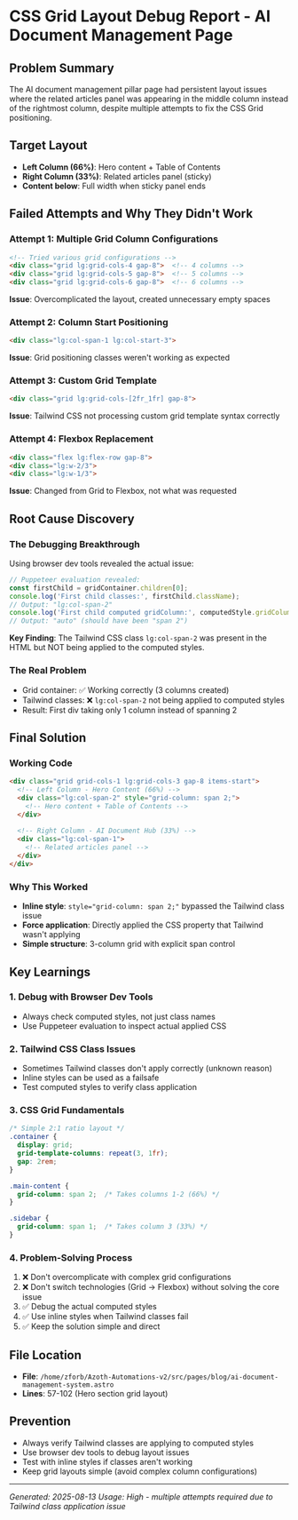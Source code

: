 # CSS Grid Layout Debug Report - AI Document Management Page

## Problem Summary
The AI document management pillar page had persistent layout issues where the related articles panel was appearing in the middle column instead of the rightmost column, despite multiple attempts to fix the CSS Grid positioning.

## Target Layout
- **Left Column (66%)**: Hero content + Table of Contents 
- **Right Column (33%)**: Related articles panel (sticky)
- **Content below**: Full width when sticky panel ends

## Failed Attempts and Why They Didn't Work

### Attempt 1: Multiple Grid Column Configurations
```html
<!-- Tried various grid configurations -->
<div class="grid lg:grid-cols-4 gap-8">  <!-- 4 columns -->
<div class="grid lg:grid-cols-5 gap-8">  <!-- 5 columns -->
<div class="grid lg:grid-cols-6 gap-8">  <!-- 6 columns -->
```
**Issue**: Overcomplicated the layout, created unnecessary empty spaces

### Attempt 2: Column Start Positioning
```html
<div class="lg:col-span-1 lg:col-start-3">
```
**Issue**: Grid positioning classes weren't working as expected

### Attempt 3: Custom Grid Template
```html
<div class="grid lg:grid-cols-[2fr_1fr] gap-8">
```
**Issue**: Tailwind CSS not processing custom grid template syntax correctly

### Attempt 4: Flexbox Replacement
```html
<div class="flex lg:flex-row gap-8">
<div class="lg:w-2/3">
<div class="lg:w-1/3">
```
**Issue**: Changed from Grid to Flexbox, not what was requested

## Root Cause Discovery

### The Debugging Breakthrough
Using browser dev tools revealed the actual issue:

```javascript
// Puppeteer evaluation revealed:
const firstChild = gridContainer.children[0];
console.log('First child classes:', firstChild.className); 
// Output: "lg:col-span-2"
console.log('First child computed gridColumn:', computedStyle.gridColumn);
// Output: "auto" (should have been "span 2")
```

**Key Finding**: The Tailwind CSS class `lg:col-span-2` was present in the HTML but NOT being applied to the computed styles.

### The Real Problem
- Grid container: ✅ Working correctly (3 columns created)
- Tailwind classes: ❌ `lg:col-span-2` not being applied to computed styles
- Result: First div taking only 1 column instead of spanning 2

## Final Solution

### Working Code
```html
<div class="grid grid-cols-1 lg:grid-cols-3 gap-8 items-start">
  <!-- Left Column - Hero Content (66%) -->
  <div class="lg:col-span-2" style="grid-column: span 2;">
    <!-- Hero content + Table of Contents -->
  </div>
  
  <!-- Right Column - AI Document Hub (33%) -->
  <div class="lg:col-span-1">
    <!-- Related articles panel -->
  </div>
</div>
```

### Why This Worked
- **Inline style**: `style="grid-column: span 2;"` bypassed the Tailwind class issue
- **Force application**: Directly applied the CSS property that Tailwind wasn't applying
- **Simple structure**: 3-column grid with explicit span control

## Key Learnings

### 1. Debug with Browser Dev Tools
- Always check computed styles, not just class names
- Use Puppeteer evaluation to inspect actual applied CSS

### 2. Tailwind CSS Class Issues
- Sometimes Tailwind classes don't apply correctly (unknown reason)
- Inline styles can be used as a failsafe
- Test computed styles to verify class application

### 3. CSS Grid Fundamentals
```css
/* Simple 2:1 ratio layout */
.container {
  display: grid;
  grid-template-columns: repeat(3, 1fr);
  gap: 2rem;
}

.main-content {
  grid-column: span 2;  /* Takes columns 1-2 (66%) */
}

.sidebar {
  grid-column: span 1;  /* Takes column 3 (33%) */
}
```

### 4. Problem-Solving Process
1. ❌ Don't overcomplicate with complex grid configurations
2. ❌ Don't switch technologies (Grid → Flexbox) without solving the core issue
3. ✅ Debug the actual computed styles
4. ✅ Use inline styles when Tailwind classes fail
5. ✅ Keep the solution simple and direct

## File Location
- **File**: `/home/zforb/Azoth-Automations-v2/src/pages/blog/ai-document-management-system.astro`
- **Lines**: 57-102 (Hero section grid layout)

## Prevention
- Always verify Tailwind classes are applying to computed styles
- Use browser dev tools to debug layout issues
- Test with inline styles if classes aren't working
- Keep grid layouts simple (avoid complex column configurations)

---
*Generated: 2025-08-13*
*Usage: High - multiple attempts required due to Tailwind class application issue*